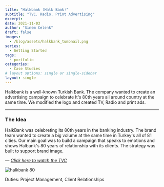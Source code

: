 ```yaml
---
title: "Halkbank (Halk Bank)"
subtitle: "TVC, Radio, Print Advertising"
excerpt: 
date: 2021-11-03
author: "Sinem Celenk"
draft: false
images:
  - /blog/assets/halkbank_tumbnail.png
series:
  - Getting Started
tags:
  - portfolio
categories:
  - Case Studies
# layout options: single or single-sidebar
layout: single
---
```


Halkbank is a well-known Turkish Bank. The company wanted to create an advertising campaign to celebrate It's 80th years all around country at the same time. We modified the logo and created TV, Radio and print ads.

---

### The Idea

HalkBank  was celebreting its 80th years in the banking industry. The brand team wanted to create a big volume at the same time in Turkey's all of 81 cities. Our main goal was to build a campaign that speaks to emotions and shows Halbank's 80 years of relationship with its clients. The strategy was built to support brand image. 

*— [Click here to watch the TVC](https://youtu.be/0zP8lFqNvtY)*

![halkbank 80](/blog/assets/halkbank_80.jpg)

Duties: Project Management, Client Relationships
